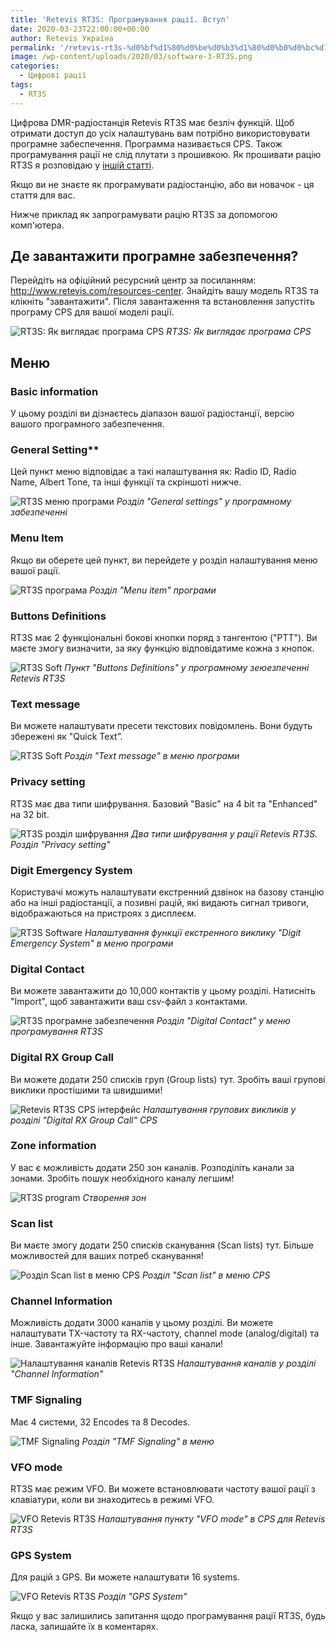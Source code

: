 ```yaml
---
title: 'Retevis RT3S: Програмування рації. Вступ'
date: 2020-03-23T22:00:00+00:00
author: Retevis Україна
permalink: '/retevis-rt3s-%d0%bf%d1%80%d0%be%d0%b3%d1%80%d0%b0%d0%bc%d1%83%d0%b2%d0%b0%d0%bd%d0%bd%d1%8f-%d1%80%d0%b0%d1%86%d1%96%d1%97-%d0%b2%d1%81%d1%82%d1%83%d0%bf/'
image: /wp-content/uploads/2020/03/software-3-RT3S.png
categories:
  - Цифрові рації
tags:
  - RT3S
---
```

Цифрова DMR-радіостанція Retevis RT3S має безліч функцій. Щоб отримати доступ до усіх налаштувань вам потрібно використовувати програмне забеспечення. Программа називається CPS. Також програмування рації не слід плутати з прошивкою. Як прошивати рацію RT3S я розповідаю у [іншій статті](/%d1%8f%d0%ba-%d0%be%d0%bd%d0%be%d0%b2%d0%b8%d1%82%d0%b8-%d0%bf%d1%80%d0%be%d1%88%d0%b8%d0%b2%d0%ba%d1%83-retevis-rt3s/).

Якщо ви не знаєте як програмувати радіостанцію, або ви новачок - ця стаття для вас.

Нижче приклад як запрограмувати рацію RT3S за допомогою комп'ютера.

## Де завантажити програмне забезпечення?

Перейдіть на офіційний ресурсний центр за посиланням: <http://www.retevis.com/resources-center>. Знайдіть вашу модель RT3S та клікніть "завантажити". Після завантаження та встановлення запустіть програму CPS для вашої моделі рації.

![RT3S: Як виглядає програма CPS](/wp-content/uploads/2020/03/software-1-RT3S.jpg)
*RT3S: Як виглядає програма CPS*

## Меню

### Basic information
У цьому розділі ви дізнаєтесь діапазон вашої радіостанції, версію вашого програмного забезпечення.

### General Setting**
Цей пункт меню відповідає а такі налаштування як: Radio ID, Radio Name, Albert Tone, та інші функції та скріншоті нижче. 

![RT3S меню програми](/wp-content/uploads/2020/03/software-3-RT3S-1.png)
*Розділ "General settings" у програмному забезпеченні*

### Menu Item
Якщо ви оберете цей пункт, ви перейдете у розділ налаштування меню вашої рації.

![RT3S програма](/wp-content/uploads/2020/03/software-4-rt.png)
*Розділ "Menu item" програми*
        
### Buttons Definitions
RT3S має 2 функціональні бокові кнопки поряд з тангентою ("PTT"). Ви маєте змогу визначити, за яку функцію відповідатиме кожна з кнопок.

![RT3S Soft](/wp-content/uploads/2020/03/software-5-RT3S.png)
*Пункт "Buttons Definitions" у програмному зеюезпеченні Retevis RT3S*
            
### Text message
Ви можете налаштувати пресети текстових повідомлень. Вони будуть збережені як "Quick Text”.

![RT3S Soft](/wp-content/uploads/2018/06/software-16.png)
*Розділ "Text message" в меню програми*

### Privacy setting
RT3S має два типи шифрування. Базовий "Basic" на 4 bit та "Enhanced" на 32 bit.

![RT3S розділ шифрування](/wp-content/uploads/2020/03/software-15.jpg)
*Два типи шифрування у рації Retevis RT3S. Розділ "Privacy setting"*

### Digit Emergency System
Користувачі можуть налаштувати екстренний дзвінок на базову станцію або на інші радіостанції, а позивні рацій, які видають сигнал тривоги, відображаються на пристроях з дисплеєм.

![RT3S Software](/wp-content/uploads/2020/03/software-14-1.jpg)
*Налаштування функції екстренного виклику "Digit Emergency System" в меню програми*

### Digital Contact
Ви можете завантажити до 10,000 контактів у цьому розділі. Натисніть "Import", щоб завантажити ваш csv-файл з контактами.

![RT3S програмне забезпечення](/wp-content/uploads/2020/03/software-12.jpg)
*Розділ "Digital Contact" у меню програмування RT3S*

### Digital RX Group Call
Ви можете додати 250 списків груп (Group lists) тут. Зробіть ваші групові виклики простішими та швидшими!

![Retevis RT3S CPS інтерфейс](/wp-content/uploads/2020/03/software-11.jpg)
*Налаштування групових викликів у розділі "Digital RX Group Call" CPS*

### Zone information
У вас є можливість додати 250 зон каналів. Розподіліть канали за зонами. Зробіть пошук необхідного каналу легшим!

![RT3S program](/wp-content/uploads/2020/03/software-9.jpg)
*Створення зон*

### Scan list
Ви маєте змогу додати 250 списків сканування (Scan lists) тут. Більше можливостей для ваших потреб сканування! 

![Розділ Scan list в меню CPS](/wp-content/uploads/2020/03/software-8.jpg)
*Розділ "Scan list" в меню CPS*

### Channel Information
Можливість додати 3000 каналів у цьому розділі. Ви можете налаштувати TX-частоту та RX-частоту, channel mode (analog/digital) та інше. Завантажуйте інформацію про ваші канали!

![Налаштування каналів Retevis RT3S](/wp-content/uploads/2020/03/software-7.jpg)
*Налаштування каналів у розділі "Channel Information"*
                                           
### TMF Signaling
Має 4 системи, 32 Encodes та 8 Decodes.

![TMF Signaling](/wp-content/uploads/2020/03/software-6.jpg)
*Розділ "TMF Signaling" в меню*
                                                
### VFO mode
RT3S має режим VFO. Ви можете встановлювати частоту вашої рації з клавіатури, коли ви знаходитесь в режимі VFO.

![VFO Retevis RT3S](/wp-content/uploads/2020/03/VFOMODE-RT3S.jpg)
*Налаштування пункту "VFO mode" в CPS для Retevis RT3S*
                                         
### GPS System
Для рацій з GPS. Ви можете налаштувати 16 systems.

![VFO Retevis RT3S](/wp-content/uploads/2020/03/software-17.png)
*Розділ "GPS System"*

Якщо у вас залишились запитання щодо програмування рації RT3S, будь ласка, залишайте їх в коментарях.
